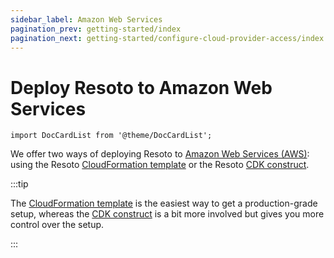 ```yaml
---
sidebar_label: Amazon Web Services
pagination_prev: getting-started/index
pagination_next: getting-started/configure-cloud-provider-access/index
---
```


# Deploy Resoto to Amazon Web Services

```mdx-code-block
import DocCardList from '@theme/DocCardList';
```

We offer two ways of deploying Resoto to [Amazon Web Services (AWS)](https://aws.amazon.com): using the Resoto [CloudFormation template](./cloudformation/index.md) or the Resoto [CDK construct](./cdk.md).

:::tip

The [CloudFormation template](./cloudformation/index.md) is the easiest way to get a production-grade setup, whereas the [CDK construct](./cdk.md) is a bit more involved but gives you more control over the setup.

:::

<DocCardList />
